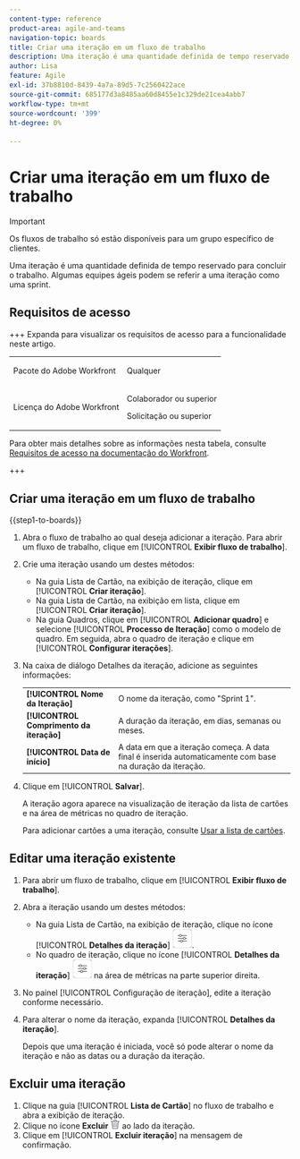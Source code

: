 ```yaml
---
content-type: reference
product-area: agile-and-teams
navigation-topic: boards
title: Criar uma iteração em um fluxo de trabalho
description: Uma iteração é uma quantidade definida de tempo reservado para concluir o trabalho. Algumas equipes ágeis podem se referir a uma iteração como uma sprint.
author: Lisa
feature: Agile
exl-id: 37b8810d-8439-4a7a-89d5-7c2560422ace
source-git-commit: 685177d3a8485aa60d8455e1c329de21cea4abb7
workflow-type: tm+mt
source-wordcount: '399'
ht-degree: 0%

---
```


# Criar uma iteração em um fluxo de trabalho

>[!IMPORTANT]
>
>Os fluxos de trabalho só estão disponíveis para um grupo específico de clientes.

Uma iteração é uma quantidade definida de tempo reservado para concluir o trabalho. Algumas equipes ágeis podem se referir a uma iteração como uma sprint.

## Requisitos de acesso

+++ Expanda para visualizar os requisitos de acesso para a funcionalidade neste artigo.

<table style="table-layout:auto"> 
 <col> 
 <col> 
 <tbody> 
  <tr> 
   <td role="rowheader">Pacote do Adobe Workfront</td> 
   <td> <p>Qualquer</p> </td> 
  </tr> 
  <tr> 
   <td role="rowheader">Licença do Adobe Workfront</td> 
   <td> 
   <p>Colaborador ou superior</p> 
   <p>Solicitação ou superior</p>
   </td> 
  </tr>  
 </tbody> 
</table>

Para obter mais detalhes sobre as informações nesta tabela, consulte [Requisitos de acesso na documentação do Workfront](/help/quicksilver/administration-and-setup/add-users/access-levels-and-object-permissions/access-level-requirements-in-documentation.md).

+++

## Criar uma iteração em um fluxo de trabalho

{{step1-to-boards}}

1. Abra o fluxo de trabalho ao qual deseja adicionar a iteração. Para abrir um fluxo de trabalho, clique em [!UICONTROL **Exibir fluxo de trabalho**].
1. Crie uma iteração usando um destes métodos:

   * Na guia Lista de Cartão, na exibição de iteração, clique em [!UICONTROL **Criar iteração**].
   * Na guia Lista de Cartão, na exibição em lista, clique em [!UICONTROL **Criar iteração**].
   * Na guia Quadros, clique em [!UICONTROL **Adicionar quadro**] e selecione [!UICONTROL **Processo de Iteração**] como o modelo de quadro. Em seguida, abra o quadro de iteração e clique em [!UICONTROL **Configurar iterações**].

1. Na caixa de diálogo Detalhes da iteração, adicione as seguintes informações:

   <table style="table-layout:auto"> 
    <tbody> 
     <tr> 
      <td><strong>[!UICONTROL Nome da Iteração]</strong></td> 
      <td>O nome da iteração, como "Sprint 1".</td> 
     </tr> 
     <tr> 
      <td><strong>[!UICONTROL Comprimento da iteração]</strong></td> 
      <td>A duração da iteração, em dias, semanas ou meses.</td> 
     </tr>
     <tr> 
      <td><strong>[!UICONTROL Data de início]</strong></td> 
      <td>A data em que a iteração começa. A data final é inserida automaticamente com base na duração da iteração.</td> 
     </tr> 
    </tbody> 
   </table>

1. Clique em [!UICONTROL **Salvar**].

   A iteração agora aparece na visualização de iteração da lista de cartões e na área de métricas no quadro de iteração.

   Para adicionar cartões a uma iteração, consulte [Usar a lista de cartões](/help/quicksilver/agile/use-boards-agile-planning-tools/use-card-list.md).

## Editar uma iteração existente

1. Para abrir um fluxo de trabalho, clique em [!UICONTROL **Exibir fluxo de trabalho**].
1. Abra a iteração usando um destes métodos:

   * Na guia Lista de Cartão, na exibição de iteração, clique no ícone [!UICONTROL **Detalhes da iteração**] ![Detalhes da iteração](assets/iteration-details-button.png).
   * No quadro de iteração, clique no ícone [!UICONTROL **Detalhes da iteração**] ![Detalhes da iteração](assets/iteration-details-button.png) na área de métricas na parte superior direita.

1. No painel [!UICONTROL Configuração de iteração], edite a iteração conforme necessário.
1. Para alterar o nome da iteração, expanda [!UICONTROL **Detalhes da iteração**].

   Depois que uma iteração é iniciada, você só pode alterar o nome da iteração e não as datas ou a duração da iteração.

<!--   

1. <span class="preview">To add goals to the iteration, expand [!UICONTROL **Goals**].</span>
1. <span class="preview">Click [!UICONTROL **Add goal**], and type the goal name.</span>

   <span class="preview">As goals are completed during the iteration, you can select the check box to mark them complete, or click the **Delete** icon ![Delete icon](assets/delete.png) to delete a goal. The metrics area on the top right of the iteration shows how many goals exist and how many have been completed.</span>

<div class="preview">

## Assign cards to the next iteration

Use the [!UICONTROL Next Iteration] column to move cards from the current iteration to the next iteration, without sending them to the backlog first.

1. Move a card to the [!UICONTROL **Next Iteration**] column, or add a new card directly in the column.
1. Access the next iteration by clicking the [!UICONTROL **Next Iteration**] column title, or by clicking the up-pointing arrow next to the iteration name on the top of the screen.

   The cards that you marked to come over to the next iteration are placed in the columns that correspond with their status.

</div>
-->

## Excluir uma iteração

1. Clique na guia [!UICONTROL **Lista de Cartão**] no fluxo de trabalho e abra a exibição de iteração.
1. Clique no ícone **Excluir** ![Excluir ícone](assets/delete.png) ao lado da iteração.
1. Clique em [!UICONTROL **Excluir iteração**] na mensagem de confirmação.

